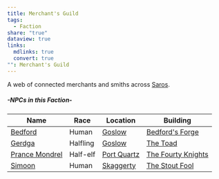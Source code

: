 ```yaml
---
title: Merchant's Guild
tags:
  - Faction
share: "true"
dataview: true
links:
  mdlinks: true
  convert: true
"": Merchant's Guild
---
```


A web of connected merchants and smiths across [Saros](../../History_&%20Lore/A_Brief_Saros_History.md).

##### -NPCs in this Faction-
| Name                                                                                   | Race     | Location                                                                    | Building                                                                                            |
| -------------------------------------------------------------------------------------- | -------- | --------------------------------------------------------------------------- | --------------------------------------------------------------------------------------------------- |
| [Bedford](../../Locations_&%20NPCs/Cities%20&%20Towns/Goslow/NPCs/Bedford.md)                    | Human    | [Goslow](../../Locations_&%20NPCs/Cities%20&%20Towns/Goslow/index.md)                | [Bedford's Forge](../../Locations_&%20NPCs/Cities%20&%20Towns/Goslow/Locations/Bedford's_Forge.md)            |
| [Gerdga](../../Locations_&%20NPCs/Cities%20&%20Towns/Goslow/NPCs/Gerdga.md)                      | Halfling | [Goslow](../../Locations_&%20NPCs/Cities%20&%20Towns/Goslow/index.md)                | [The Toad](../../Locations_&%20NPCs/Cities%20&%20Towns/Goslow/Locations/The_Toad.md)                          |
| [Prance Mondrel](../../Locations_&%20NPCs/Cities%20&%20Towns/Port%20Quartz/NPCs/Prance_Mondrel.md) | Half-elf | [Port Quartz](../../Locations_&%20NPCs/Cities%20&%20Towns/Port%20Quartz/index.md) | [The Fourty Knights](../../Locations_&%20NPCs/Cities%20&%20Towns/Port%20Quartz/Locations/The_Fourty_Knights.md) |
| [Simoon](../../Locations_&%20NPCs/Cities%20&%20Towns/Skaggerty/NPCs/Simoon.md)                   | Human    | [Skaggerty](../../Locations_&%20NPCs/Cities%20&%20Towns/Skaggerty/index.md)       | [The Stout Fool](../../Locations_&%20NPCs/Cities%20&%20Towns/Skaggerty/Locations/The_Stout_Fool.md)           |
